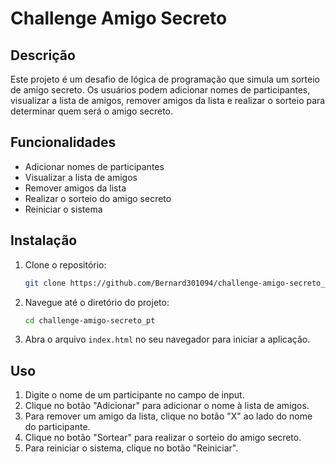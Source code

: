 # Challenge Amigo Secreto

## Descrição
Este projeto é um desafio de lógica de programação que simula um sorteio de amigo secreto. Os usuários podem adicionar nomes de participantes, visualizar a lista de amigos, remover amigos da lista e realizar o sorteio para determinar quem será o amigo secreto.

## Funcionalidades
- Adicionar nomes de participantes
- Visualizar a lista de amigos
- Remover amigos da lista
- Realizar o sorteio do amigo secreto
- Reiniciar o sistema

## Instalação
1. Clone o repositório:
    ```bash
    git clone https://github.com/Bernard301094/challenge-amigo-secreto_pt.git
    ```
2. Navegue até o diretório do projeto:
    ```bash
    cd challenge-amigo-secreto_pt
    ```
3. Abra o arquivo `index.html` no seu navegador para iniciar a aplicação.

## Uso
1. Digite o nome de um participante no campo de input.
2. Clique no botão "Adicionar" para adicionar o nome à lista de amigos.
3. Para remover um amigo da lista, clique no botão "X" ao lado do nome do participante.
4. Clique no botão "Sortear" para realizar o sorteio do amigo secreto.
5. Para reiniciar o sistema, clique no botão "Reiniciar".

